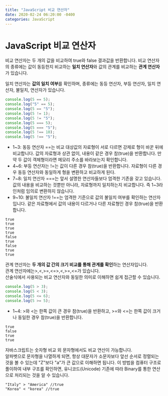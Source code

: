 ```yaml
---
title: "JavaScript 비교 연산자"
date: 2020-02-24 06:20:00 -0400
categories: JavaScript
---
```

# JavaScript 비교 연산자
비교 연산자는 두 개의 값을 비교하여 true와 false 결과값을 반환합니다.
비교 연산자의 종류에는 값이 동등한지 비교하는 **일치 연산자**와 값의 관계를 비교하는 **관계 연산자**가 있습니다.

일치 연산자는 **값의 일치 여부**를 확인하며, 종류에는 동등 연산자, 부등 연산자, 일치 연산자, 불일치, 연산자가 있습니다.
```javascript
console.log(5 == 5);
console.log("5" == 5);
console.log(5 == "5");
console.log(5 != 1);
console.log(5 != "5");
console.log(5 === 5);
console.log(5 === "5");
console.log(5 !== 10);
console.log(5 !== "5");
```
- 1~3: 동등 연산자 ==는 비교 대상값의 자료형이 서로 다르면 강제로 형이 바꾼 뒤에 비교합니다.
값의 자료형과 상관 없이, 내용이 같은 경우 참(true)을 반환합니다. 만약 두 값이 객체형이라면 메모리 주소를 바라보는지 확인합니다.
- 4~6: 부등 연산자는 !=는 값이 다른 경우 참(true)을 반환합니다. 자료형이 다른 경우 동등 연산자와 동일하게 형을 변환하고 비교하게 된다.
- 7~8: 일치 연산자 ===는 앞서 설명한 연산자들보다 엄격한 기존을 갖고 있습니다. 값의 내용을 비교하는 것뿐만 아니라, 자료형까지 일치하는지 비교합니다. 즉 1~3라인처럼 임의로 변환하지 않습니다.
- 9~10: 불일치 연산자 !==는 엄격한 기준으로 값의 불일치 여부를 확인하는 연산자입니다. 같은 자료형에서 값의 내용이 다르거나 다른 자료형인 경우 참(true)을 반환합니다.

```
true
true
true
true
false
true
false
true
true
```

관계 연산자는 **두 개의 값 간의 크기 비교를 통해 관계를 확인**하는 연산자입니다.   
관계 연산자에는>,<,>=,<=>,<,>=,<=가 있습니다.   
산술식에서 사용되는 비교 연산자와 동일한 의미로 이해하면 쉽게 접근할 수 있습니다.  
```javascript
console.log(5 > 3);
console.log(5 < 3);
console.log(5 <= 6);
console.log(5 >= 5);
```
- 1~4: >와 <는 한쪽 값이 큰 경우 참(true)을 반환하고, >=와 <=는 한쪽 값이 크거나 동일한 경우 참(true)을 반환합니다.  

```
true
false
true
true
```
자바스크립트는 숫자형 비교 외 문자형에서도 비교 연산이 가능합니다.  
알파벳으로 문자형을 나열하게 되면, 항상 대문자가 소문자보다 앞선 순서로 정렬되는 것을 볼 수 있는데 "Z"보다 "a"가 큰 값으로 이해하면 됩니다. 이 방법을 컴퓨터 구조로 풀이하여 내부 구조를 확인하면, 유니코드(Unicode) 기존에 따라 Binary를 통한 연산으로 처리되는 것을 알 수 있습니다.  
```
"Italy" > "America" //true
"Korea" < "korea" //true
```